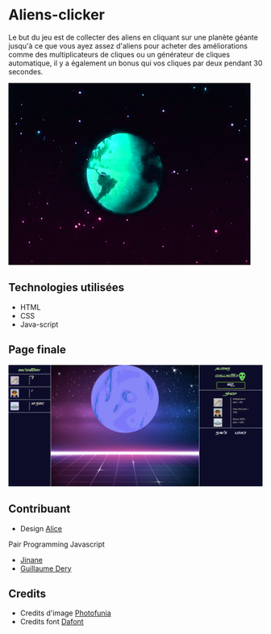 # Aliens-clicker


Le but du jeu est de collecter des aliens en cliquant sur une planète géante jusqu'à ce que vous ayez assez d'aliens pour acheter des améliorations comme des multiplicateurs de cliques ou un générateur de cliques automatique, il y a également un bonus qui vos cliques par deux pendant 30 secondes.



![alien](assets/images/alien2.gif)




## Technologies utilisées

- HTML
- CSS
- Java-script

## Page finale

![screenshot](assets/images/final.png)


## Contribuant

- Design [Alice](https://github.com/Frankiethezombie)

Pair Programming Javascript
- [Jinane](https://github.com/Zjinane)
- [Guillaume Dery](https://github.com/GuillaumeDery98)

## Credits 

- Credits d'image [Photofunia]( https://photofunia.com/effects/retro-wave)
- Credits font [Dafont](https://www.dafont.com/over-there.font?text=alien+clicker)
